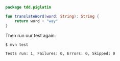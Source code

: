 ```kotlin
package tdd.piglatin

fun translateWord(word: String): String {
    return word + "way"
}
```

Then run our test again:

```sh
$ mvn test

Tests run: 1, Failures: 0, Errors: 0, Skipped: 0
```
